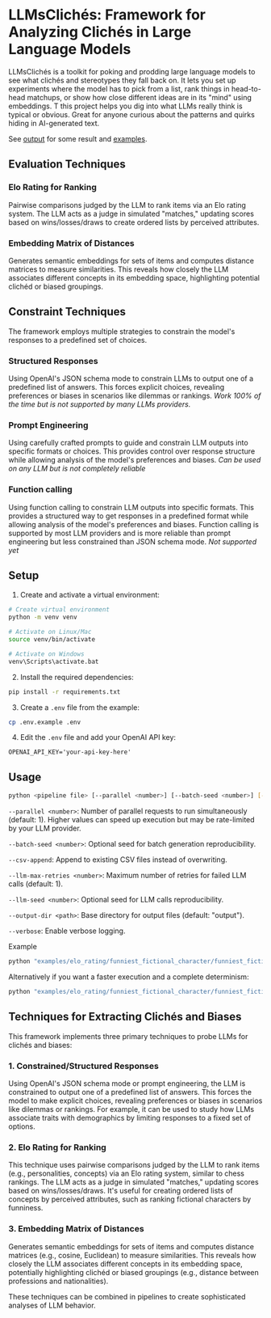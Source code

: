 # LLMsClichés: Framework for Analyzing Clichés in Large Language Models

LLMsClichés is a toolkit for poking and prodding large language models to see what clichés and stereotypes they fall back on. It lets you set up experiments where the model has to pick from a list, rank things in head-to-head matchups, or show how close different ideas are in its "mind" using embeddings. T this project helps you dig into what LLMs really think is typical or obvious.
Great for anyone curious about the patterns and quirks hiding in AI-generated text.

See [output](output) for some result and [examples](examples).

## Evaluation Techniques

### Elo Rating for Ranking
Pairwise comparisons judged by the LLM to rank items via an Elo rating system. The LLM acts as a judge in simulated "matches," updating scores based on wins/losses/draws to create ordered lists by perceived attributes.

### Embedding Matrix of Distances
Generates semantic embeddings for sets of items and computes distance matrices to measure similarities. This reveals how closely the LLM associates different concepts in its embedding space, highlighting potential clichéd or biased groupings.

## Constraint Techniques
The framework employs multiple strategies to constrain the model's responses to a predefined set of choices.

### Structured Responses
Using OpenAI's JSON schema mode to constrain LLMs to output one of a predefined list of answers. This forces explicit choices, revealing preferences or biases in scenarios like dilemmas or rankings.
*Work 100% of the time but is not supported by many LLMs providers.*

### Prompt Engineering
Using carefully crafted prompts to guide and constrain LLM outputs into specific formats or choices. This provides control over response structure while allowing analysis of the model's preferences and biases.
*Can be used on any LLM but is not completely reliable*

### Function calling
Using function calling to constrain LLM outputs into specific formats. This provides a structured way to get responses in a predefined format while allowing analysis of the model's preferences and biases. Function calling is supported by most LLM providers and is more reliable than prompt engineering but less constrained than JSON schema mode.
*Not supported yet*

## Setup

1. Create and activate a virtual environment:
```bash
# Create virtual environment
python -m venv venv

# Activate on Linux/Mac
source venv/bin/activate

# Activate on Windows
venv\Scripts\activate.bat
```

2. Install the required dependencies:
```bash
pip install -r requirements.txt
```

3. Create a `.env` file from the example:
```bash
cp .env.example .env
```

4. Edit the `.env` file and add your OpenAI API key:
```
OPENAI_API_KEY='your-api-key-here'
```

## Usage

```bash
python <pipeline file> [--parallel <number>] [--batch-seed <number>] [--csv-append] [--llm-max-retries <number>] [--llm-seed <number>] [--output-dir <path>] [--verbose]
```

`--parallel <number>`: Number of parallel requests to run simultaneously (default: 1). Higher values can speed up execution but may be rate-limited by your LLM provider.

`--batch-seed <number>`: Optional seed for batch generation reproducibility.

`--csv-append`: Append to existing CSV files instead of overwriting.

`--llm-max-retries <number>`: Maximum number of retries for failed LLM calls (default: 1).

`--llm-seed <number>`: Optional seed for LLM calls reproducibility.

`--output-dir <path>`: Base directory for output files (default: "output").

`--verbose`: Enable verbose logging.

Example
```bash
python "examples/elo_rating/funniest_fictional_character/funniest_fictional_character.py"
```

Alternatively if you want a faster execution and a complete determinism:
```bash
python "examples/elo_rating/funniest_fictional_character/funniest_fictional_character.py" --parallel 8 --batch-seed 0
```

## Techniques for Extracting Clichés and Biases

This framework implements three primary techniques to probe LLMs for clichés and biases:

### 1. Constrained/Structured Responses
Using OpenAI's JSON schema mode or prompt engineering, the LLM is constrained to output one of a predefined list of answers. This forces the model to make explicit choices, revealing preferences or biases in scenarios like dilemmas or rankings. For example, it can be used to study how LLMs associate traits with demographics by limiting responses to a fixed set of options.

### 2. Elo Rating for Ranking
This technique uses pairwise comparisons judged by the LLM to rank items (e.g., personalities, concepts) via an Elo rating system, similar to chess rankings. The LLM acts as a judge in simulated "matches," updating scores based on wins/losses/draws. It's useful for creating ordered lists of concepts by perceived attributes, such as ranking fictional characters by funniness.

### 3. Embedding Matrix of Distances
Generates semantic embeddings for sets of items and computes distance matrices (e.g., cosine, Euclidean) to measure similarities. This reveals how closely the LLM associates different concepts in its embedding space, potentially highlighting clichéd or biased groupings (e.g., distance between professions and nationalities).

These techniques can be combined in pipelines to create sophisticated analyses of LLM behavior.
